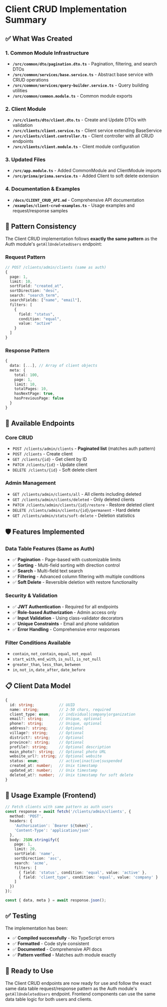 # Client CRUD Implementation Summary

## ✅ What Was Created

### 1. Common Module Infrastructure
- **`/src/common/dto/pagination.dto.ts`** - Pagination, filtering, and search DTOs
- **`/src/common/services/base.service.ts`** - Abstract base service with CRUD operations
- **`/src/common/services/query-builder.service.ts`** - Query building utilities
- **`/src/common/common.module.ts`** - Common module exports

### 2. Client Module
- **`/src/clients/dto/client.dto.ts`** - Create and Update DTOs with validation
- **`/src/clients/client.service.ts`** - Client service extending BaseService
- **`/src/clients/client.controller.ts`** - Client controller with all CRUD endpoints
- **`/src/clients/client.module.ts`** - Client module configuration

### 3. Updated Files
- **`/src/app.module.ts`** - Added CommonModule and ClientModule imports
- **`/src/prisma/prisma.service.ts`** - Added Client to soft delete extension

### 4. Documentation & Examples
- **`/docs/CLIENT_CRUD_API.md`** - Comprehensive API documentation
- **`/examples/client-crud-examples.ts`** - Usage examples and request/response samples

## 🔄 Pattern Consistency

The Client CRUD implementation follows **exactly the same pattern** as the Auth module's `getAllUndeletedUsers` endpoint:

### Request Pattern
```typescript
// POST /clients/admin/clients (same as auth)
{
  page: 1,
  limit: 10,
  sortField: "created_at",
  sortDirection: "desc",
  search: "search_term",
  searchFields: ["name", "email"],
  filters: [
    {
      field: "status",
      condition: "equal", 
      value: "active"
    }
  ]
}
```

### Response Pattern
```typescript
{
  data: [...], // Array of client objects
  meta: {
    total: 100,
    page: 1,
    limit: 10,
    totalPages: 10,
    hasNextPage: true,
    hasPreviousPage: false
  }
}
```

## 🚀 Available Endpoints

### Core CRUD
- `POST /clients/admin/clients` - **Paginated list** (matches auth pattern)
- `POST /clients` - Create client
- `GET /clients/{id}` - Get client by ID
- `PATCH /clients/{id}` - Update client
- `DELETE /clients/{id}` - Soft delete client

### Admin Management
- `GET /clients/admin/clients/all` - All clients including deleted
- `GET /clients/admin/clients/deleted` - Only deleted clients
- `PATCH /clients/admin/clients/{id}/restore` - Restore deleted client
- `DELETE /clients/admin/clients/{id}/permanent` - Hard delete
- `GET /clients/admin/stats/soft-delete` - Deletion statistics

## 🛡️ Features Implemented

### Data Table Features (Same as Auth)
- ✅ **Pagination** - Page-based with customizable limits
- ✅ **Sorting** - Multi-field sorting with direction control
- ✅ **Search** - Multi-field text search
- ✅ **Filtering** - Advanced column filtering with multiple conditions
- ✅ **Soft Delete** - Reversible deletion with restore functionality

### Security & Validation
- ✅ **JWT Authentication** - Required for all endpoints
- ✅ **Role-based Authorization** - Admin access only
- ✅ **Input Validation** - Using class-validator decorators
- ✅ **Unique Constraints** - Email and phone validation
- ✅ **Error Handling** - Comprehensive error responses

### Filter Conditions Available
- `contain`, `not_contain`, `equal`, `not_equal`
- `start_with`, `end_with`, `is_null`, `is_not_null`
- `greater_than`, `less_than`, `between`
- `in`, `not_in`, `date_after`, `date_before`

## 📋 Client Data Model

```typescript
{
  id: string;           // UUID
  name: string;         // 2-50 chars, required
  client_type: enum;    // individual|company|organization
  email?: string;       // Unique, optional
  phone?: string;       // Unique, optional  
  address?: string;     // Optional
  village?: string;     // Optional
  district?: string;    // Optional
  province?: string;    // Optional
  profile?: string;     // Optional description
  main_photo?: string;  // Optional photo URL
  website_url?: string; // Optional website
  status: enum;         // active|inactive|suspended
  created_at: number;   // Unix timestamp
  updated_at: number;   // Unix timestamp
  deleted_at?: number;  // Unix timestamp for soft delete
}
```

## 🔧 Usage Example (Frontend)

```typescript
// Fetch clients with same pattern as auth users
const response = await fetch('/clients/admin/clients', {
  method: 'POST',
  headers: {
    'Authorization': `Bearer ${token}`,
    'Content-Type': 'application/json'
  },
  body: JSON.stringify({
    page: 1,
    limit: 20,
    sortField: 'name',
    sortDirection: 'asc',
    search: 'acme',
    filters: [
      { field: 'status', condition: 'equal', value: 'active' },
      { field: 'client_type', condition: 'equal', value: 'company' }
    ]
  })
});

const { data, meta } = await response.json();
```

## ✅ Testing

The implementation has been:
- ✅ **Compiled successfully** - No TypeScript errors
- ✅ **Formatted** - Code style consistent
- ✅ **Documented** - Comprehensive API docs
- ✅ **Pattern verified** - Matches auth module exactly

## 🎯 Ready to Use

The Client CRUD endpoints are now ready for use and follow the exact same data table request/response pattern as the Auth module's `getAllUndeletedUsers` endpoint. Frontend components can use the same data table logic for both users and clients.
